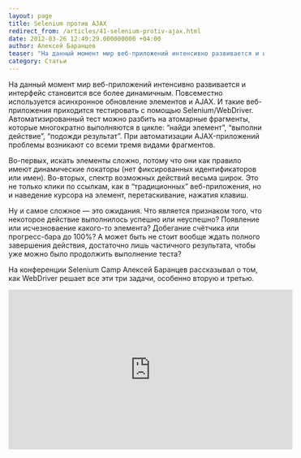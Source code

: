 ```yaml
---
layout: page
title: Selenium против AJAX
redirect_from: /articles/41-selenium-protiv-ajax.html
date: 2012-03-26 12:49:29.000000000 +04:00
author: Алексей Баранцев
teaser: "На данный момент мир веб-приложений интенсивно развивается и интерфейс становится все более динамичным. Повсеместно используется асинхронное обновление элементов и AJAX. И такие веб-приложения приходится тестировать с помощью Selenium/WebDriver. Автоматизированный тест можно разбить на атомарные фрагменты, которые многократно выполняются в цикле: “найди элемент”, “выполни действие”, “подожди результат”. При автоматизации AJAX-приложений проблемы возникают со всеми тремя видами фрагментов. Во-первых, искать элементы сложно, потому что они как правило имеют динамические локаторы (нет фиксированных идентификаторов или имен). Во-вторых, спектр возможных действий весьма широк. Это не только клики по ссылкам, как в “традиционных” веб-приложения, но и наведение курсора на элемент, перетаскивание, нажатия клавиш. Ну и самое сложное — это ожидания. Что является признаком того, что некоторое действие выполнилось успешно или неуспешно? Появление или исчезноваение какого-то элемента? Добегание счётчика или прогресс-бара до 100%? А может быть не стоит вообще ждать полного завершения действия, достаточно лишь частичного результата, чтобы уже можно было продолжить выполнение теста? На конференции Selenium Camp Алексей Баранцев рассказал о том, как WebDriver решает все эти три задачи, особенно вторую и третью."
category: Статьи
---
```

На данный момент мир веб-приложений интенсивно развивается и интерфейс становится все более динамичным. Повсеместно используется асинхронное обновление элементов и AJAX. И такие веб-приложения приходится тестировать с помощью Selenium/WebDriver. Автоматизированный тест можно разбить на атомарные фрагменты, которые многократно выполняются в цикле: “найди элемент”, “выполни действие”, “подожди результат”. При автоматизации AJAX-приложений проблемы возникают со всеми тремя видами фрагментов.

Во-первых, искать элементы сложно, потому что они как правило имеют динамические локаторы (нет фиксированных идентификаторов или имен). Во-вторых, спектр возможных действий весьма широк. Это не только клики по ссылкам, как в “традиционных” веб-приложения, но и наведение курсора на элемент, перетаскивание, нажатия клавиш.

Ну и самое сложное — это ожидания. Что является признаком того, что некоторое действие выполнилось успешно или неуспешно? Появление или исчезноваение какого-то элемента? Добегание счётчика или прогресс-бара до 100%? А может быть не стоит вообще ждать полного завершения действия, достаточно лишь частичного результата, чтобы уже можно было продолжить выполнение теста?

На конференции Selenium Camp Алексей Баранцев рассказывал о том, как WebDriver решает все эти три задачи, особенно вторую и третью.

<iframe src="https://www.youtube.com/embed/tU18e3RaYrc" width="560" height="315" frameborder="0" allowfullscreen=""></iframe>
